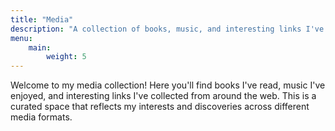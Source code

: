 ```yaml
---
title: "Media"
description: "A collection of books, music, and interesting links I've enjoyed"
menu:
    main:
        weight: 5
---
```


Welcome to my media collection! Here you'll find books I've read, music I've enjoyed, and interesting links I've collected from around the web. This is a curated space that reflects my interests and discoveries across different media formats.
